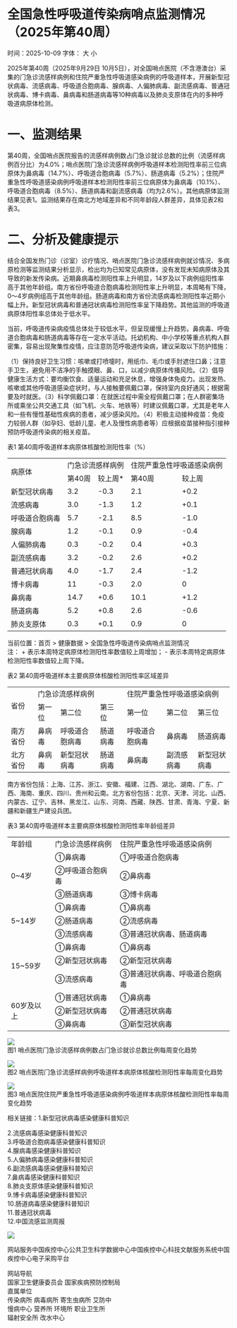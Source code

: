 # 全国急性呼吸道传染病哨点监测情况（2025年第40周）

时间：2025-10-09 字体： ⼤ ⼩

2025年第40周（2025年9⽉29⽇ 10⽉5⽇），对全国哨点医院（不含港澳台）采集的⻔急诊流感样病例和住院严重急性呼吸道感染病例的呼吸道样本，开展新型冠状病毒、流感病毒、呼吸道合胞病毒、腺病毒、⼈偏肺病毒、副流感病毒、普通冠状病毒、博卡病毒、⿐病毒和肠道病毒等10种病毒以及肺炎⽀原体在内的多种呼吸道病原体检测。

# ⼀、监测结果

第40周，全国哨点医院报告的流感样病例数占⻔急诊就诊总数的⽐例（流感样病例百分⽐）为4.0%；哨点医院⻔急诊流感样病例呼吸道样本检测阳性率前三位病原体为⿐病毒（14.7%）、呼吸道合胞病毒（5.7%）、肠道病毒（5.2%）；住院严重急性呼吸道感染病例呼吸道样本检测阳性率前三位病原体为⿐病毒（10.1%）、呼吸道合胞病毒（8.5%）、肠道病毒和副流感病毒（均为2.6%）。其他病原体监测结果⻅表1。监测结果存在南北⽅地域差异和不同年龄段⼈群差异，具体⻅表2和表3。

# ⼆、分析及健康提示

结合全国发热⻔诊（诊室）诊疗情况、哨点医院⻔急诊流感样病例就诊情况、多病原检测等监测结果分析显示，检出均为已知常⻅病原体，没有发现未知病原体及其导致的新发传染病。近期⿐病毒检测阳性率上升明显，14岁及以下病例组阳性率⾼于其他年龄组。南⽅省份呼吸道合胞病毒检测阳性率上升明显，本周略有下降，0～4岁病例组⾼于其他年龄组。肠道病毒和南⽅省份流感病毒检测阳性率近期⼩幅上升。新型冠状病毒和普通冠状病毒检测阳性率呈下降趋势。其他监测的呼吸道病原体阳性率总体处于低⽔平。

当前，呼吸道传染病疫情总体处于较低⽔平，但呈现缓慢上升趋势。⿐病毒、呼吸道合胞病毒和肠道病毒等存在⼀定⽔平活动。托幼机构、中⼩学校等重点机构⼈群密集，容易出现聚集性疫情，应注意防范呼吸道传染病，建议采取以下防护措施：

（1）保持良好卫⽣习惯：咳嗽或打喷嚏时，⽤纸⼱、⽑⼱或⼿肘遮住⼝⿐；注意⼿卫⽣，避免⽤不洁净的⼿触摸眼、⿐、⼝，以减少病原体传播⻛险。（2）倡导健康⽣活⽅式：要均衡饮⻝、适量运动和充⾜休息，增强身体免疫⼒。出现发热、咳嗽或其他呼吸道感染症状时，与⼈接触要佩戴⼝罩，保持室内良好通⻛；根据需要及时就医。（3）科学佩戴⼝罩：在就医过程中需全程佩戴⼝罩；在⼈群密集场所或乘坐公共交通⼯具（如⻜机、⽕⻋、地铁等）时建议佩戴⼝罩，尤其是⽼年⼈和⼀些有慢性基础性疾病的患者，减少感染⻛险。（4）积极主动接种疫苗：免疫⼒较弱⼈群（如孕妇、低龄⼉童、⽼⼈及慢性病患者等）应根据疫苗接种指引接种预防呼吸道传染病的相关疫苗。

表1 第40周呼吸道样本病原体核酸检测阳性率（%）  

<table><tr><td rowspan="2">病原体</td><td colspan="2">门急诊流感样病例</td><td colspan="2">住院严重急性呼吸道感染病例</td></tr><tr><td>第40周</td><td>较上周*</td><td>第40周</td><td>较上周</td></tr><tr><td>新型冠状病毒</td><td>3.2</td><td>-0.3</td><td>2.1</td><td>+0.2</td></tr><tr><td>流感病毒</td><td>3.0</td><td>-1.3</td><td>1.2</td><td>+0.1</td></tr><tr><td>呼吸道合胞病毒</td><td>5.7</td><td>-2.1</td><td>8.5</td><td>-1.0</td></tr><tr><td>腺病毒</td><td>1.2</td><td>-0.1</td><td>0.9</td><td>-0.4</td></tr><tr><td>人偏肺病毒</td><td>0.3</td><td>-0.2</td><td>0.4</td><td>+0.3</td></tr><tr><td>副流感病毒</td><td>3.2</td><td>-0.2</td><td>2.6</td><td>+0.2</td></tr><tr><td>普通冠状病毒</td><td>4.0</td><td>-1.7</td><td>2.4</td><td>-1.2</td></tr><tr><td>博卡病毒</td><td>11</td><td>-0.3</td><td>2.0</td><td>0</td></tr><tr><td>鼻病毒</td><td>14.7</td><td>+0.6</td><td>10.1</td><td>+1.2</td></tr><tr><td>肠道病毒</td><td>5.2</td><td>+0.8</td><td>2.6</td><td>-0.6</td></tr><tr><td>肺炎支原体</td><td>0.3</td><td>+0.1</td><td>0.9</td><td>0</td></tr></table>

当前位置：⾸⻚ > 健康数据 > 全国急性呼吸道传染病哨点监测情况  
注： + 表示本周特定病原体检测阳性率数值较上周增加； - 表示本周特定病原体检测阳性率数值较上周下降。

表2 第40周呼吸道样本主要病原体核酸检测阳性率区域差异  

<table><tr><td rowspan="2">省份</td><td colspan="3">门急诊流感样病例</td><td colspan="3">住院严重急性呼吸道感染病例</td></tr><tr><td>第一位</td><td>第二位</td><td>第三位</td><td>第一位</td><td>第二位</td><td>第三位</td></tr><tr><td>南方省份</td><td>鼻病毒</td><td>呼吸道合胞病毒</td><td>肠道病毒</td><td>呼吸道合胞病毒</td><td>鼻病毒</td><td>肠道病毒</td></tr><tr><td>北方省份</td><td>鼻病毒</td><td>新型冠状病毒</td><td>肠道病毒</td><td>鼻病毒</td><td>副流感病毒</td><td>新型冠状病毒</td></tr></table>

南⽅省份包括：上海、江苏、浙江、安徽、福建、江⻄、湖北、湖南、⼴东、⼴⻄、海南、重庆、四川、贵州和云南。北⽅省份包括：北京、天津、河北、⼭⻄、内蒙古、辽宁、吉林、⿊⻰江、⼭东、河南、⻄藏、陕⻄、⽢肃、⻘海、宁夏、新疆和新疆⽣产建设兵团。

表3 第40周呼吸道样本主要病原体核酸检测阳性率年龄组差异  

<table><tr><td>年龄组</td><td>门急诊流感样病例</td><td>住院严重急性呼吸道感染病例</td></tr><tr><td rowspan="3">0~4岁</td><td>①鼻病毒</td><td>①呼吸道合胞病毒</td></tr><tr><td>②呼吸道合胞病毒</td><td>②鼻病毒</td></tr><tr><td>③肠道病毒</td><td>③博卡病毒</td></tr><tr><td rowspan="3">5~14岁</td><td>①鼻病毒</td><td>①鼻病毒</td></tr><tr><td>②肠道病毒</td><td>②流感病毒</td></tr><tr><td>③流感病毒</td><td>③普通冠状病毒、肠道病毒</td></tr><tr><td rowspan="3">15~59岁</td><td>①鼻病毒</td><td>①鼻病毒</td></tr><tr><td>②新型冠状病毒</td><td>②新型冠状病毒</td></tr><tr><td>③流感病毒</td><td>③普通冠状病毒、呼吸道合胞病毒</td></tr><tr><td rowspan="3">60岁及以上</td><td>①普通冠状病毒</td><td>①鼻病毒</td></tr><tr><td>②新型冠状病毒</td><td>②普通冠状病毒</td></tr><tr><td>③鼻病毒</td><td>③新型冠状病毒</td></tr></table>

![](images/85913d3bab5e23ce549479bf08a3be3f74c6b1646f8e59e9f838f9d13f0eab2a.jpg)  
图1 哨点医院⻔急诊流感样病例数占⻔急诊就诊总数⽐例每周变化趋势

![](images/2d0056e33a34169d78d0328adcbe33d227f47b74264b56a843004cb70c4d6a61.jpg)  
图2 哨点医院⻔急诊流感样病例呼吸道样本病原体核酸检测阳性率每周变化趋势

![](images/b4b956fe5e87e4befc429ba386a635318ba03aa98f9cae411dbb8973aa924891.jpg)  
图3 哨点医院住院严重急性呼吸道感染病例呼吸道样本病原体核酸检测阳性率每周变化趋势

相关链接：1.新型冠状病毒感染健康科普知识

2.流感病毒感染健康科普知识  
3.呼吸道合胞病毒感染健康科普知识  
4.腺病毒感染健康科普知识  
5.⼈偏肺病毒感染健康科普知识  
6.副流感病毒感染健康科普知识  
7.⿐病毒感染健康科普知识  
8.肺炎支原体感染健康科普知识  
9.博卡病毒感染健康科普知识  
10.肠道病毒感染健康科普知识  
11.普通冠状病毒  
12.中国流感监测周报

![](images/366ec5ca73bda9c637627ae97ceed3be503e216f5359ce7608e78d7ad79073e7.jpg)

⽹站服务中国疾控中⼼公共卫⽣科学数据中⼼中国疾控中⼼科技⽂献服务系统中国疾控中⼼电⼦采购平台

⽹站导航  
国家卫⽣健康委员会 国家疾病预防控制局  
直属单位  
传染病所 病毒病所 寄⽣⾍病所 艾防中  
慢病中⼼ 营养所 环境所 职业卫⽣所  
辐射安全所 改⽔中⼼